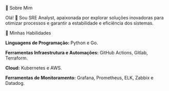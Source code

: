 :woman:  Sobre Mim

Olá! 👋 Sou SRE Analyst, apaixonada por explorar soluções inovadoras para otimizar processos e garantir a estabilidade e eficiência dos sistemas.

:rocket:  Minhas Habilidades

**Linguagens de Programação:** Python e Go.

**Ferramentas Infraestrutura e Automações:** GitHub Actions, Gitlab, Terraform.

**Cloud:** Kubernetes e AWS. 

**Ferramentas de Monitoramento:** Grafana, Prometheus, ELK, Zabbix e Datadog.




